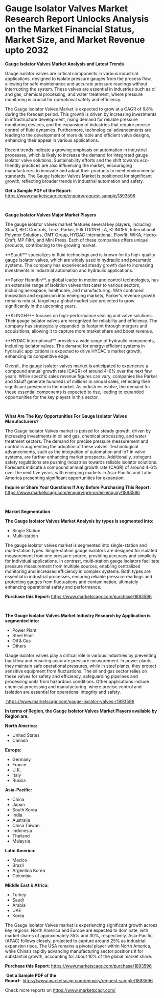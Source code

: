 <p><h1>Gauge Isolator Valves Market Research Report Unlocks Analysis on the Market Financial Status, Market Size, and Market Revenue upto 2032</h1></p><p><strong>Gauge Isolator Valves Market Analysis and Latest Trends</strong></p>
<p><p>Gauge isolator valves are critical components in various industrial applications, designed to isolate pressure gauges from the process flow, allowing for safe maintenance and accurate pressure readings without interrupting the system. These valves are essential in industries such as oil and gas, chemical processing, and water treatment, where pressure monitoring is crucial for operational safety and efficiency.</p><p>The Gauge Isolator Valves Market is expected to grow at a CAGR of 6.8% during the forecast period. This growth is driven by increasing investments in infrastructure development, rising demand for reliable pressure monitoring devices, and the expansion of industries that require precise control of fluid dynamics. Furthermore, technological advancements are leading to the development of more durable and efficient valve designs, enhancing their appeal in various applications.</p><p>Recent trends indicate a growing emphasis on automation in industrial processes, which is likely to increase the demand for integrated gauge isolator valve solutions. Sustainability efforts and the shift towards eco-friendly practices are also influencing the market, encouraging manufacturers to innovate and adapt their products to meet environmental standards. The Gauge Isolator Valves Market is positioned for significant growth, reflecting broader trends in industrial automation and safety.</p></p>
<p><strong>Get a Sample PDF of the Report:&nbsp;</strong> <a href="https://www.marketscagr.com/enquiry/request-sample/1893596?utm_campaign=2292&utm_medium=2&utm_source=Github&utm_content=ia&utm_term=23022025&utm_id=gauge-isolator-valves">https://www.marketscagr.com/enquiry/request-sample/1893596</a></p>
<p>&nbsp;</p>
<p><strong>Gauge Isolator Valves Major Market Players</strong></p>
<p><p>The gauge isolator valves market features several key players, including Stauff, BEC Controls, Lenz, Parker, F.lli TOGNELLA, KLINGER, International Polymer Solutions, OMT Group, HYDAC International, Flowfit, WIKA, Hydro-Craft, MP Filtri, and Mini Press. Each of these companies offers unique products, contributing to the growing market.</p><p>**Stauff** specializes in fluid technology and is known for its high-quality gauge isolator valves, which are widely used in hydraulic and pneumatic systems. The company has experienced steady growth due to increasing investments in industrial automation and hydraulic applications. </p><p>**Parker Hannifin**, a global leader in motion and control technologies, has an extensive range of isolation valves that cater to various sectors, including aerospace, healthcare, and manufacturing. With continued innovation and expansion into emerging markets, Parker's revenue growth remains robust, targeting a global market size projected to grow significantly in the upcoming years.</p><p>**KLINGER** focuses on high-performance sealing and valve solutions. Their gauge isolator valves are recognized for reliability and efficiency. The company has strategically expanded its footprint through mergers and acquisitions, allowing it to capture more market share and boost revenue.</p><p>**HYDAC International** provides a wide range of hydraulic components, including isolator valves. The demand for energy-efficient systems in hydraulic applications is expected to drive HYDAC's market growth, enhancing its competitive edge.</p><p>Overall, the gauge isolator valves market is anticipated to experience a compound annual growth rate (CAGR) of around 4-6% over the next few years. While specific sales revenue figures can vary, companies like Parker and Stauff generate hundreds of millions in annual sales, reflecting their significant presence in the market. As industries evolve, the demand for these essential components is expected to rise, leading to expanded opportunities for the key players in this sector.</p></p>
<p>&nbsp;</p>
<p><strong>What Are The Key Opportunities For Gauge Isolator Valves Manufacturers?</strong></p>
<p><p>The Gauge Isolator Valves market is poised for steady growth, driven by increasing investments in oil and gas, chemical processing, and water treatment sectors. The demand for precise pressure measurement and control is augmenting the adoption of these valves. Technological advancements, such as the integration of automation and IoT in valve systems, are further enhancing market prospects. Additionally, stringent safety regulations are pushing industries towards reliable isolator solutions. Forecasts indicate a compound annual growth rate (CAGR) of around 4-6% over the next five years, with emerging markets in Asia-Pacific and Latin America presenting significant opportunities for expansion.</p></p>
<p><strong>Inquire or Share Your Questions If Any Before Purchasing This Report:</strong> <a href="https://www.marketscagr.com/enquiry/pre-order-enquiry/1893596?utm_campaign=2292&utm_medium=2&utm_source=Github&utm_content=ia&utm_term=23022025&utm_id=gauge-isolator-valves">https://www.marketscagr.com/enquiry/pre-order-enquiry/1893596</a></p>
<p>&nbsp;</p>
<p><strong>Market Segmentation</strong></p>
<p><strong>The Gauge Isolator Valves Market Analysis by types is segmented into:</strong></p>
<p><ul><li>Single Station</li><li>Multi-station</li></ul></p>
<p><p>The gauge isolator valves market is segmented into single-station and multi-station types. Single-station gauge isolators are designed for isolated measurement from one pressure source, providing accuracy and simplicity for individual applications. In contrast, multi-station gauge isolators facilitate pressure measurement from multiple sources, enabling centralized monitoring and increased efficiency in complex systems. Both types are essential in industrial processes, ensuring reliable pressure readings and protecting gauges from fluctuations and contamination, ultimately enhancing operational safety and performance.</p></p>
<p><strong>Purchase this Report:&nbsp;</strong><a href="https://www.marketscagr.com/purchase/1893596?utm_campaign=2292&utm_medium=2&utm_source=Github&utm_content=ia&utm_term=23022025&utm_id=gauge-isolator-valves">https://www.marketscagr.com/purchase/1893596</a></p>
<p>&nbsp;</p>
<p><strong>The Gauge Isolator Valves Market Industry Research by Application is segmented into:</strong></p>
<p><ul><li>Power Plant</li><li>Steel Plant</li><li>Oil & Gas</li><li>Others</li></ul></p>
<p><p>Gauge isolator valves play a critical role in various industries by preventing backflow and ensuring accurate pressure measurement. In power plants, they maintain safe operational pressures, while in steel plants, they protect sensitive equipment from fluctuations. The oil and gas sector relies on these valves for safety and efficiency, safeguarding pipelines and processing units from hazardous conditions. Other applications include chemical processing and manufacturing, where precise control and isolation are essential for operational integrity and safety.</p></p>
<p><a href="https://www.marketscagr.com/gauge-isolator-valves-r1893596?utm_campaign=2292&utm_medium=2&utm_source=Github&utm_content=ia&utm_term=23022025&utm_id=gauge-isolator-valves">&nbsp;https://www.marketscagr.com/gauge-isolator-valves-r1893596</a></p>
<p><strong>In terms of Region, the Gauge Isolator Valves Market Players available by Region are:</strong></p>
<p>
    <p> <strong> North America: </strong>
        <ul>
            <li>United States</li>
            <li>Canada</li>
        </ul>
        </p> 
    <p> <strong> Europe: </strong>
        <ul>
            <li>Germany</li>
            <li>France</li>
            <li>U.K.</li>
            <li>Italy</li>
            <li>Russia</li>
        </ul>
        </p> 
    <p> <strong> Asia-Pacific: </strong>
        <ul>
            <li>China</li>
            <li>Japan</li>
            <li>South Korea</li>
            <li>India</li>
            <li>Australia</li>
            <li>China Taiwan</li>
            <li>Indonesia</li>
            <li>Thailand</li>
            <li>Malaysia</li>
        </ul>
        </p> 
    <p> <strong> Latin America: </strong>
        <ul>
            <li>Mexico</li>
            <li>Brazil</li>
            <li>Argentina Korea</li>
            <li>Colombia</li>
        </ul>
        </p> 
    <p> <strong> Middle East & Africa: </strong>
        <ul>
            <li>Turkey</li>
            <li>Saudi</li>
            <li>Arabia</li>
            <li>UAE</li>
            <li>Korea</li>
        </ul>
    </p>
    </p>
<p><p>The Gauge Isolator Valves market is experiencing significant growth across key regions. North America and Europe are expected to dominate, with market shares of approximately 35% and 30%, respectively. Asia-Pacific (APAC) follows closely, projected to capture around 25% as industrial expansion rises. The USA remains a pivotal player within North America, while China’s rapidly advancing manufacturing sector positions it for substantial growth, accounting for about 10% of the global market share.</p></p>
<p><strong>Purchase this Report: </strong><a href="https://www.marketscagr.com/purchase/1893596?utm_campaign=2292&utm_medium=2&utm_source=Github&utm_content=ia&utm_term=23022025&utm_id=gauge-isolator-valves">https://www.marketscagr.com/purchase/1893596</a></p>
<p>&nbsp;<strong>Get a Sample PDF of the Report:&nbsp;&nbsp;</strong><a href="https://www.marketscagr.com/enquiry/request-sample/1893596?utm_campaign=2292&utm_medium=2&utm_source=Github&utm_content=ia&utm_term=23022025&utm_id=gauge-isolator-valves">https://www.marketscagr.com/enquiry/request-sample/1893596</a></p>
<p><strong></strong></p>
<p>Check more reports on <a href="https://www.marketscagr.com/?utm_campaign=2292&utm_medium=2&utm_source=Github&utm_content=ia&utm_term=23022025&utm_id=gauge-isolator-valves">https://www.marketscagr.com/</a></p>